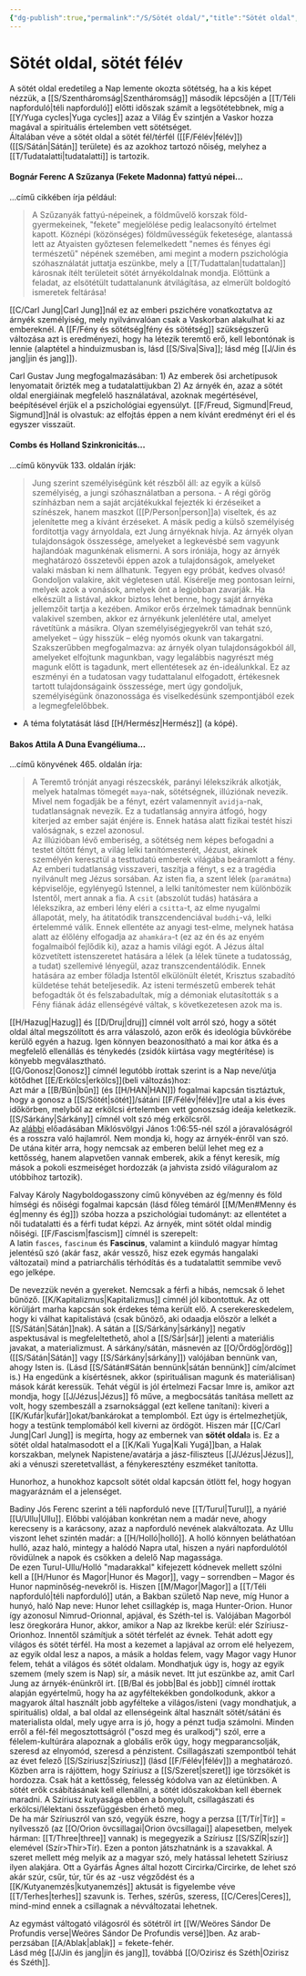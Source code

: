```yaml
---
{"dg-publish":true,"permalink":"/S/Sötét oldal/","title":"Sötét oldal","tags":["titleandheadingonedontmatch"],"created":"2023-12-04T08:23","updated":"2024-02-10T04:24"}
---
```



# Sötét oldal, sötét félév

A sötét oldal eredetileg a Nap lemente okozta sötétség, ha a kis képet nézzük, a [[S/Szentháromság\|Szentháromság]] második lépcsőjén a [[T/Téli napforduló\|téli napforduló]] előtti időszak számít a legsötétebbnek, míg a [[Y/Yuga cycles\|Yuga cycles]] azaz a Világ Év szintjén a Vaskor hozza magával a spirituális értelemben vett sötétséget.  
Általában véve a sötét oldal a sötét fél/térfél ([[F/Félév\|félév]]) ([[S/Sátán\|Sátán]] területe) és az azokhoz tartozó nőiség, melyhez a [[T/Tudatalatti\|tudatalatti]] is tartozik.  

#### Bognár Ferenc A Szűzanya (Fekete Madonna) fattyú népei...

...című cikkében írja például:  
> A Szűzanyák fattyú-népeinek, a földművelő korszak föld-gyermekeinek, "fekete" megjelölése pedig lealacsonyító értelmet kapott. Köznépi (közönséges) földművességük feketesége, alantassá lett az Atyaisten győztesen felemelkedett "nemes és fényes égi természetű" népének szemében, ami megint a modern pszichológia szóhasználatát juttatja eszünkbe, mely a [[T/Tudattalan\|tudattalan]] károsnak ítélt területeit sötét árnyékoldalnak mondja. Előttünk a feladat, az elsötétült tudattalanunk átvilágítása, az elmerült boldogító ismeretek feltárása!  

[[C/Carl Jung\|Carl Jung]]nál ez az emberi pszichére vonatkoztatva az árnyék személyiség, mely nyilvánvalóan csak a Vaskorban alakulhat ki az embereknél. A [[F/Fény és sötétség\|fény és sötétség]] szükségszerű változása azt is eredményezi, hogy ha létezik teremtő erő, kell lebontónak is lennie (alaptétel a hinduizmusban is, lásd [[S/Siva\|Siva]]; lásd még [[J/Jin és jang\|jin és jang]]).  

Carl Gustav Jung megfogalmazásában: 1) Az emberek ősi archetípusok lenyomatait őrizték meg a tudatalattijukban 2) Az árnyék én, azaz a sötét oldal energiáinak megfelelő használatával, azoknak megértésével, beépítésével érjük el a pszichológiai egyensúlyt. [[F/Freud, Sigmund\|Freud, Sigmund]]nál is olvastuk: az elfojtás éppen a nem kívánt eredményt éri el és egyszer visszaüt.  

#### Combs és Holland Szinkronicitás...  

...című könyvük 133. oldalán írják:  
> Jung szerint személyiségünk két részből áll: az egyik a külső személyiség, a jungi szóhasználatban a persona. - A régi görög színházban nem a saját arcjátékukkal fejezték ki érzéseiket a színészek, hanem maszkot ([[P/Person\|person]]a) viseltek, és az jelenítette meg a kívánt érzéseket. A másik pedig a külső személyiség fordítottja vagy árnyoldala, ezt Jung árnyéknak hívja. Az árnyék olyan tulajdonságok összessége, amelyeket a legkevésbé sem vagyunk hajlandóak magunkénak elismerni. A sors iróniája, hogy az árnyék meghatározó összetevői éppen azok a tulajdonságok, amelyeket valaki másban ki nem állhatunk. Tegyen egy próbát, kedves olvasó! Gondoljon valakire, akit végletesen utál. Kísérelje meg pontosan leírni, melyek azok a vonások, amelyek önt a legjobban zavarják. Ha elkészült a listával, akkor biztos lehet benne, hogy saját árnyéka jellemzőit tartja a kezében. Amikor erős érzelmek támadnak bennünk valakivel szemben, akkor ez árnyékunk jelenlétére utal, amelyet rávetítünk a másikra. Olyan személyiségjegyekről van tehát szó, amelyeket – úgy hisszük – elég nyomós okunk van takargatni. Szakszerűbben megfogalmazva: az árnyék olyan tulajdonságokból áll, amelyeket elfojtunk magunkban, vagy legalábbis nagyrészt még magunk előtt is tagadunk, mert ellentétesek az én-ideálunkkal. Ez az eszményi én a tudatosan vagy tudattalanul elfogadott, értékesnek tartott tulajdonságaink összessége, mert úgy gondoljuk, személyiségünk önazonossága és viselkedésünk szempontjából ezek a legmegfelelőbbek.  
- A téma folytatását lásd [[H/Hermész\|Hermész]] (a kópé).  

#### Bakos Attila A Duna Evangéliuma...

...című könyvének 465. oldalán írja:  
> A Teremtő trónját anyagi részecskék, parányi lélekszikrák alkotják, melyek hatalmas tömegét `maya`-nak, sötétségnek, illúziónak nevezik. Mivel nem fogadják be a fényt, ezért valamennyit `avidja`-nak, tudatlanságnak nevezik. Ez a tudatlanság annyira átfogó, hogy kiterjed az ember saját énjére is. Ennek hatása alatt fizikai testét hiszi valóságnak, s ezzel azonosul.  
> Az illúzióban lévő emberiség, a sötétség nem képes befogadni a testet öltött fényt, a világ lelki tanítómesterét, Jézust, akinek személyén keresztül a testtudatú emberek világába beáramlott a fény. Az emberi tudatlanság visszaveri, taszítja a fényt, s ez a tragédia nyilvánult meg Jézus sorsában. Az isten fia, a szent lélek (`paramátma`) képviselője, egylényegű Istennel, a lelki tanítómester nem különbözik Istentől, mert annak a fia. A `csit` (abszolút tudás) hatására a lélekszikra, az emberi lény eléri a `csitta`-t, az elme nyugalmi állapotát, mely, ha átitatódik transzcendenciával `buddhi`-vá, lelki értelemmé válik. Ennek ellentéte az anyagi test-elme, melynek hatása alatt az élőlény elfogadja az `ahamkára`-t (ez az én és az enyém fogalmaiból fejlődik ki), azaz a hamis világi egót. A Jézus által közvetített istenszeretet hatására a lélek (a lélek tünete a tudatosság, a tudat) szellemivé lényegül, azaz transzcendentálódik. Ennek hatására az ember föladja Istentől elkülönült életét, Krisztus szabadító küldetése tehát beteljesedik. Az isteni természetű emberek tehát befogadták őt és felszabadultak, míg a démoniak elutasították s a Fény fiának ádáz ellenségévé váltak, s következetesen azok ma is.  

[[H/Hazug\|Hazug]] és [[D/Druj\|druj]] címnél volt arról szó, hogy a sötét oldal által megszólított és arra válaszoló, azon erők és ideológia bűvkörébe kerülő egyén a hazug. Igen könnyen beazonosítható a mai kor átka és a megfelelő ellenállás és ténykedés (zsidók kiirtása vagy megtérítése) is könyebb megválasztható.  
[[G/Gonosz\|Gonosz]] címnél legutóbb írottak szerint is a Nap neve/útja kötődhet [[E/Erkölcs\|erkölcs]]\(beli változás)hoz:  
Azt már a [[B/Bűn\|bűn]] (és [[H/HAN\|HAN]]) fogalmai kapcsán tisztáztuk, hogy a gonosz a [[S/Sötét\|sötét]]/sátáni [[F/Félév\|félév]]re utal a kis éves időkörben, melyből az erkölcsi értelemben vett gonoszság ideája keletkezik.  
[[S/Sárkány\|Sárkány]] címnél volt szó még erkölcsről.  
Az [alábbi](https://youtu.be/Hf0HIuMetKM) előadásában Miklósvölgyi János 1:06:55-nél szól a jóravalóságról és a rosszra való hajlamról. Nem mondja ki, hogy az árnyék-énről van szó. De utána kitér arra, hogy nemcsak az emberen belül lehet meg ez a kettősség, hanem alapvetően vannak emberek, akik a fényt keresik, míg mások a pokoli eszmeiséget hordozzák (a jahvista zsidó világuralom az utóbbihoz tartozik).  

Falvay Károly Nagyboldogasszony című könyvében az ég/menny és föld hímségi és nőiségi fogalmai kapcsán (lásd főleg témáról [[M/Men#Menny és ég\|menny és ég]]) szóba hozza a pszichológiai tudományt: az ellentétet a női tudatalatti és a férfi tudat képzi. Az árnyék, mint sötét oldal mindig nőiségi. [[F/Fascism\|fascism]] címnél is szerepelt:  
A latin `fasces`, `fascinum` és **Fascinus**, valamint a kiinduló magyar hímtag jelentésű szó (akár fasz, akár vessző, hisz ezek egymás hangalaki változatai) mind a patriarchális térhódítás és a tudatalattit semmibe vevő ego jelképe.  

De nevezzük nevén a gyereket. Nemcsak a férfi a hibás, nemcsak ő lehet bűnöző. [[K/Kapitalizmus\|Kapitalizmus]] címnél jól kibontottuk. Az ott körüljárt marha kapcsán sok érdekes téma került elő. A cserekereskedelem, hogy ki válhat kapitalistává (csak bűnöző, aki odaadja először a lelkét a [[S/Sátán\|Sátán]]nak). A sátán a [[S/Sárkány\|sárkány]] negatív aspektusával is megfeleltethető, ahol a [[S/Sár\|sár]] jelenti a materiális javakat, a materializmust. A sárkány/sátán, másnevén az [[O/Ördög\|ördög]] ([[S/Sátán\|Sátán]] vagy [[S/Sárkány\|sárkány]]) valójában bennünk van, ahogy Isten is. (Lásd [[S/Sátán#Sátán bennünk\|sátán bennünk]] cím/alcímet is.) Ha engedünk a kísértésnek, akkor (spirituálisan magunk és materiálisan) mások kárát keressük. Tehát végül is jól értelmezi Facsar Imre is, amikor azt mondja, hogy [[J/Jézus\|Jézus]] fő műve, a megbocsátás tanítása mellett az volt, hogy szembeszáll a zsarnoksággal (ezt kellene tanítani): kiveri a [[K/Kufár\|kufár]]okat/bankárokat a templomból. Ezt úgy is értelmezhetjük, hogy a testünk templomából kell kiverni az ördögöt. Hiszen már [[C/Carl Jung\|Carl Jung]] is megírta, hogy az embernek van **sötét oldal**a is. Ez a sötét oldal hatalmasodott el a [[K/Kali Yuga\|Kali Yugá]]ban, a Halak korszakban, melynek Napistene/avatárja a jász-filiszteus [[J/Jézus\|Jézus]], aki a vénuszi szeretetvallást, a fénykeresztény eszméket tanította.  

Hunorhoz, a hunokhoz kapcsolt sötét oldal kapcsán ötlött fel, hogy hogyan magyaráznám el a jelenséget.

Badiny Jós Ferenc szerint a téli napforduló neve [[T/Turul\|Turul]], a nyárié [[U/Ullu\|Ullu]]. Előbbi valójában konkrétan nem a madár neve, ahogy kerecseny is a karácsony, azaz a napforduló nevének alakváltozata. Az Ullu viszont lehet szintén madár: a [[H/Holló\|holló]]. A holló könnyen beláthatóan hulló, azaz haló, mintegy a halódó Napra utal, hiszen a nyári napfordulótól rövidülnek a napok és csökken a delelő Nap magassága.  
De ezen Turul-Ullu/Holló "madarakkal" kifejezett kódnevek mellett szólni kell a [[H/Hunor és Magor\|Hunor és Magor]], vagy – sorrendben – Magor és Hunor napminőség-nevekről is. Hiszen [[M/Magor\|Magor]] a [[T/Téli napforduló\|téli napforduló]] után, a Bakban születő Nap neve, míg Hunor a hunyó, haló Nap neve: Hunor lehet csillagkép is, maga Hunter-Orion. Hunor így azonosul Nimrud-Orionnal, apjával, és Széth-tel is. Valójában Magorból lesz öregkorára Hunor, akkor, amikor a Nap az Ikrekbe kerül: elér Szíriusz-Orionhoz. Innentől számítjuk a sötét térfelét az évnek. Tehát adott egy világos és sötét térfél. Ha most a kezemet a lapjával az orrom elé helyezem, az egyik oldal lesz a napos, a másik a holdas felem, vagy Magor vagy Hunor felem, tehát a világos és sötét oldalam. Mondhatjuk úgy is, hogy az egyik szemem (mely szem is Nap) sír, a másik nevet. Itt jut eszünkbe az, amit Carl Jung az árnyék-énünkről írt. [[B/Bal és jobb\|Bal és jobb]] címnél írottak alapján egyértelmű, hogy ha az agyféltekékben gondolkodunk, akkor a magyarok által használt jobb agyfélteke a világos/isteni (vagy mondhatjuk, a spirituális) oldal, a bal oldal az ellenségeink által használt sötét/sátáni és materialista oldal, mely ugye arra is jó, hogy a pénzt tudja számolni. Minden erről a fél-fél megosztottságról ("oszd meg és uralkodj") szól, erre a félelem-kultúrára alapoznak a globális erők úgy, hogy megparancsolják, szeresd az elnyomód, szeresd a pénzistent. Csillagászati szempontból tehát az évet felező [[S/Szíriusz\|Szíriusz]] (lásd [[F/Félév\|félév]]) a meghatározó. Közben arra is rájöttem, hogy Szíriusz a [[S/Szeret\|szeret]] ige törzsökét is hordozza. Csak hát a kettősség, felesség kódolva van az életünkben. A sötét erők csábításának kell ellenállni, a sötét időszakokban kell ébernek maradni. A Szíriusz kutyasága ebben a bonyolult, csillagászati és erkölcsi/lélektani összefüggésben érhető meg.  
De ha már Szíriuszról van szó, vegyük észre, hogy a perzsa [[T/Tír\|Tír]] = nyílvessző (az [[O/Orion övcsillagai\|Orion övcsillagai]] alapesetben, melyek hárman: [[T/Three\|three]] vannak) is megegyezik a Szíriusz [[S/SZÍR\|szír]] elemével (Szír>Thir>Tír). Ezen a ponton játszhatnánk is a szavakkal. A szeret mellett még melyik az a magyar szó, mely hatással lehetett Szíriusz ilyen alakjára. Ott a Gyárfás Ágnes által hozott Circirka/Circirke, de lehet szó akár szúr, csűr, túr, tűr és az -usz végződést és a [[K/Kutyanemzés\|kutyanemzés]] aktusát is figyelembe véve [[T/Terhes\|terhes]] szavunk is. Terhes, szérűs, szeress, [[C/Ceres\|Ceres]], mind-mind ennek a csillagnak a névváltozatai lehetnek.  

 

Az egymást váltogató világosról és sötétről írt [[W/Weöres Sándor De Profundis verse\|Weöres Sándor De Profundis versé]]ben. Az arab-perzsában [[A/Ablak\|ablak]] = fekete-fehér.  
Lásd még [[J/Jin és jang\|jin és jang]], továbbá [[O/Ozirisz és Széth\|Ozirisz és Széth]].  